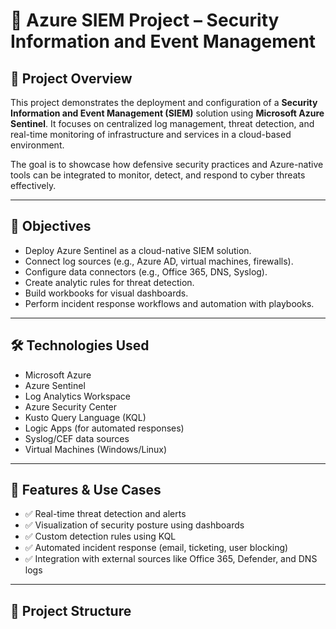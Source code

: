 # 🔐 Azure SIEM Project – Security Information and Event Management

## 📌 Project Overview

This project demonstrates the deployment and configuration of a **Security Information and Event Management (SIEM)** solution using **Microsoft Azure Sentinel**. It focuses on centralized log management, threat detection, and real-time monitoring of infrastructure and services in a cloud-based environment.

The goal is to showcase how defensive security practices and Azure-native tools can be integrated to monitor, detect, and respond to cyber threats effectively.

---

## 🎯 Objectives

- Deploy Azure Sentinel as a cloud-native SIEM solution.
- Connect log sources (e.g., Azure AD, virtual machines, firewalls).
- Configure data connectors (e.g., Office 365, DNS, Syslog).
- Create analytic rules for threat detection.
- Build workbooks for visual dashboards.
- Perform incident response workflows and automation with playbooks.

---

## 🛠️ Technologies Used

- Microsoft Azure
- Azure Sentinel
- Log Analytics Workspace
- Azure Security Center
- Kusto Query Language (KQL)
- Logic Apps (for automated responses)
- Syslog/CEF data sources
- Virtual Machines (Windows/Linux)

---

## 🧪 Features & Use Cases

- ✅ Real-time threat detection and alerts  
- ✅ Visualization of security posture using dashboards  
- ✅ Custom detection rules using KQL  
- ✅ Automated incident response (email, ticketing, user blocking)  
- ✅ Integration with external sources like Office 365, Defender, and DNS logs  

---

## 📝 Project Structure

